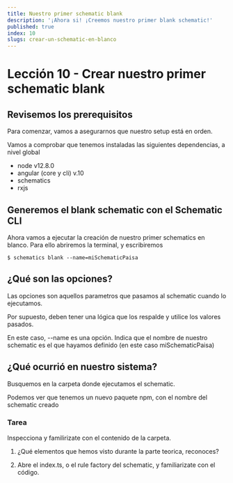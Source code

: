```yaml
---
title: Nuestro primer schematic blank
description: '¡Ahora si! ¡Creemos nuestro primer blank schematic!'
published: true
index: 10
slugs: crear-un-schematic-en-blanco
---
```


# Lección 10 - Crear nuestro primer schematic blank


## Revisemos los prerequisitos

Para comenzar, vamos a asegurarnos que nuestro setup está en orden.

Vamos a comprobar que tenemos instaladas las siguientes dependencias, a nivel global

- node v12.8.0
- angular (core y cli) v.10
- schematics
- rxjs

## Generemos el blank schematic con el Schematic CLI

Ahora vamos a ejecutar la creación de nuestro primer schematics en blanco. Para ello abriremos la terminal, y escribiremos

```$ schematics blank --name=miSchematicPaisa```

## ¿Qué son las opciones?

Las opciones son aquellos parametros que pasamos al schematic cuando lo ejecutamos.

Por supuesto, deben tener una lógica que los respalde y utilice los valores pasados.

En este caso, --name es una opción. Indica que el nombre de nuestro schematic es el que hayamos definido (en este caso miSchematicPaisa)

## ¿Qué ocurrió en nuestro sistema?

Busquemos en la carpeta donde ejecutamos el schematic.

Podemos ver que tenemos un nuevo paquete npm, con el nombre del schematic creado

### Tarea

Inspecciona y familirizate con el contenido de la carpeta. 

1. ¿Qué elementos que hemos visto durante la parte teorica, reconoces?

2. Abre el index.ts, o el rule factory del schematic, y familiarizate con el código.
